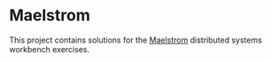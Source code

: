 # Maelstrom

This project contains solutions for the
[Maelstrom](https://github.com/jepsen-io/maelstrom/blob/main/README.md)
distributed systems workbench exercises.
